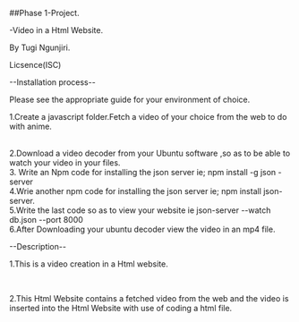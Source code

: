 ##Phase 1-Project.

-Video in a Html Website.

By Tugi Ngunjiri.

Licsence(ISC)


--Installation process--

Please see the appropriate guide for your environment of choice.

1.Create a javascript folder.Fetch a video of your choice from the web  to do with anime.

<br>
2.Download a video decoder from your Ubuntu software ,so as to be able to watch your video in your files.

<br>
3. Write an Npm code for installing the json server ie; npm install -g json -server


<br>
4.Wrie another npm code for installing the json server ie; npm install json- server.


<br>
5.Write the last code so as to view your website ie  json-server --watch db.json --port 8000



<br>
6.After Downloading your ubuntu decoder view the video in an mp4 file.

--Description--

1.This is a video creation in a Html website.


<br>

2.This Html Website contains a fetched video from the web and the video is inserted into the Html Website with use of coding a html file.

<br>
